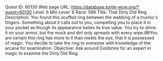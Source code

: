 Quest ID: 60130
Web page URL: https://database.turtle-wow.org/?quest=60130
Level: 6
Min Level: 6
Race: 589
Title: That Dirty Old Ring
Description: You found this scuffed ring between the webbing of a murloc's fingers. Something about it calls out to you, compelling you to place it in your pocket as though its appearance belies its true value. You try to shine it on your armor, but the muck and dirt only spreads with every wipe.$B$BYou are certain this ring has more to it than meets the eye, that it is possessed of magic. You decide to take the ring to someone with knowledge of the arcane for examination.
Objective: Ask around Goldshire for an expert in magic to examine the Dirty Old Ring.
